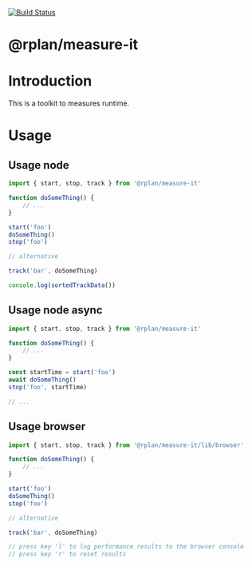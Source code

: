 [![Build Status](https://travis-ci.org/actano/rplan-measure-it.svg?branch=master)](https://travis-ci.org/actano/rplan-measure-it)

@rplan/measure-it
================

# Introduction

This is a toolkit to measures runtime.
   
# Usage

## Usage node

```javascript
import { start, stop, track } from '@rplan/measure-it'

function doSomeThing() {
    // ...    
}

start('foo')
doSomeThing()
stop('foo')

// alternative

track('bar', doSomeThing)

console.log(sortedTrackData())

```   

## Usage node async

```javascript
import { start, stop, track } from '@rplan/measure-it'

function doSomeThing() {
    // ...    
}

const startTime = start('foo')
await doSomeThing()
stop('foo', startTime)

// ...
```   

## Usage browser

```javascript
import { start, stop, track } from '@rplan/measure-it/lib/browser'

function doSomeThing() {
    // ...    
}

start('foo')
doSomeThing()
stop('foo')

// alternative

track('bar', doSomeThing)

// press key 'l' to log performance results to the browser console
// press key 'r' to reset results

```   
